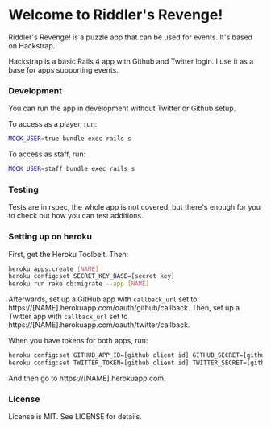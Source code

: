 # Welcome to Riddler's Revenge!

Riddler's Revenge! is a puzzle app that can be used for events. It's based on Hackstrap.

Hackstrap is a basic Rails 4 app with Github and Twitter login. I use it as a base for apps supporting events.

### Development

You can run the app in development without Twitter or Github setup.

To access as a player, run:

```bash
MOCK_USER=true bundle exec rails s
```

To access as staff, run:

```bash
MOCK_USER=staff bundle exec rails s
```

### Testing

Tests are in rspec, the whole app is not covered, but there's enough for you to check out how you can test additions.

### Setting up on heroku

First, get the Heroku Toolbelt. Then:

```bash
heroku apps:create [NAME]
heroku config:set SECRET_KEY_BASE=[secret key]
heroku run rake db:migrate --app [NAME]
```

Afterwards, set up a GitHub app with `callback_url` set to https://[NAME].herokuapp.com/oauth/github/callback.
Then, set up a Twitter app with `callback_url` set to https://[NAME].herokuapp.com/oauth/twitter/callback.

When you have tokens for both apps, run:

```bash
heroku config:set GITHUB_APP_ID=[github client id] GITHUB_SECRET=[github client secret]
heroku config:set TWITTER_TOKEN=[github client id] TWITTER_SECRET=[github client secret]
```

And then go to https://[NAME].herokuapp.com.

### License

License is MIT. See LICENSE for details.


